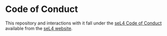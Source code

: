<!--
^    Copyright 2020, Data61, CSIRO (ABN 41 687 119 230)

^    SPDX-License-Identifier: CC-BY-SA-4.0
-->

# Code of Conduct

This repository and interactions with it fall under the [seL4 Code of Conduct][1] available from the [seL4 website][2].

[1]: https://docs.sel4.systems/processes/conduct.html
[2]: https://sel4.systems
